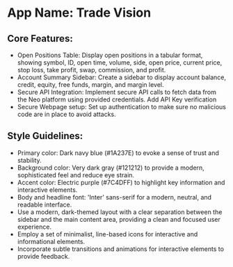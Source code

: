 # **App Name**: Trade Vision

## Core Features:

- Open Positions Table: Display open positions in a tabular format, showing symbol, ID, open time, volume, side, open price, current price, stop loss, take profit, swap, commission, and profit.
- Account Summary Sidebar: Create a sidebar to display account balance, credit, equity, free funds, margin, and margin level.
- Secure API Integration: Implement secure API calls to fetch data from the Neo platform using provided credentials. Add API Key verification
- Secure Webpage setup: Set up authentication to make sure no malicious code are in place to avoid attacks.

## Style Guidelines:

- Primary color: Dark navy blue (#1A237E) to evoke a sense of trust and stability.
- Background color: Very dark gray (#121212) to provide a modern, sophisticated feel and reduce eye strain.
- Accent color: Electric purple (#7C4DFF) to highlight key information and interactive elements.
- Body and headline font: 'Inter' sans-serif for a modern, neutral, and readable interface.
- Use a modern, dark-themed layout with a clear separation between the sidebar and the main content area, providing a clean and focused user experience.
- Employ a set of minimalist, line-based icons for interactive and informational elements.
- Incorporate subtle transitions and animations for interactive elements to provide feedback.